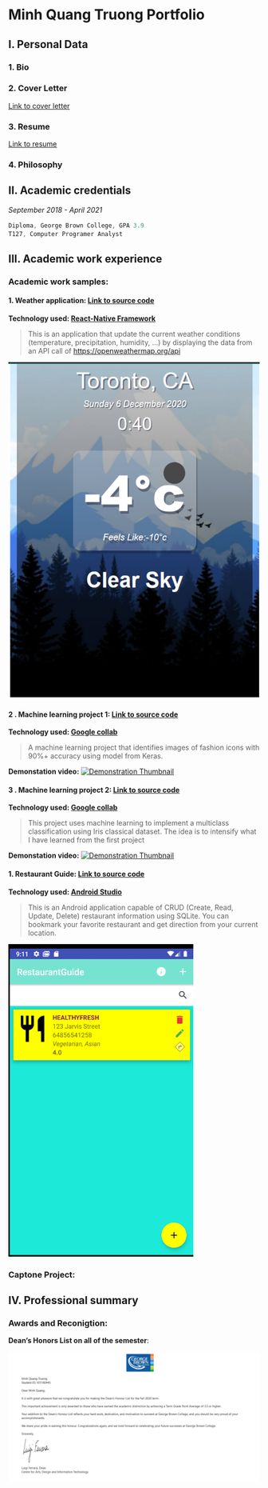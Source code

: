# Minh Quang Truong Portfolio

## I. Personal Data


### 1. Bio

### 2. Cover Letter
[Link to cover letter](https://drive.google.com/file/d/1gy76HUFjp9j5KBldNUAaEybaTmULM8PR/view?usp=sharing)
### 3. Resume
[Link to resume](https://drive.google.com/file/d/1c4OMeSB0WLcc-zvif1cS6mECc-cZL9ZM/view?usp=sharing)

### 4. Philosophy
## II. Academic credentials
*September 2018 - April 2021*

```javascript
Diploma, George Brown College, GPA 3.9
T127, Computer Programer Analyst
```

## III. Academic work experience
### Academic work samples:
#### 1. Weather application: [Link to source code](https://github.com/minhquangtruong/101160445_comp3123_a2)
**Technology used: [React-Native Framework](https://reactnative.dev/)**
>This is an application that update the current weather conditions (temperature, precipitation, humidity, …) by displaying the data from an API call of  https://openweathermap.org/api

<img src="screenshot/screenshot.PNG" 
alt="weather application"  />

#### 2 . Machine learning project 1: [Link to source code](https://colab.research.google.com/drive/1YZt6svHcogQsq6lW9OjaLStMCtclsvYA?usp=sharing)
**Technology used: [Google collab](https://colab.research.google.com)**

>A machine learning project that identifies images of fashion icons with 90%+ accuracy using model from Keras.

**Demonstation video:**
<a href="http://www.youtube.com/watch?feature=player_embedded&v=9shEro6sy_k
" target="_blank"><img src="http://img.youtube.com/vi/9shEro6sy_k/0.jpg" 
alt="Demonstration Thumbnail" width="500" height="375"/></a>

#### 3 . Machine learning project 2: [Link to source code](https://colab.research.google.com/drive/1PZlJcb1gijXOl22ZzfcVYm2KPYOa4jkf?usp=sharing)
**Technology used: [Google collab](https://colab.research.google.com)**

>This project uses machine learning to implement a multiclass classification using Iris classical dataset. The idea is to intensify what I have learned from the first project

**Demonstation video:**
<a href="http://www.youtube.com/watch?feature=player_embedded&v=eXkV_b-vmdo
" target="_blank"><img src="http://img.youtube.com/vi/eXkV_b-vmdo/0.jpg" 
alt="Demonstration Thumbnail" width="500" height="375"/></a>

#### 1. Restaurant Guide: [Link to source code](https://github.com/minhquangtruong/101160445_comp3123_a2)
**Technology used: [Android Studio](https://developer.android.com/studio)**
>This is an Android application capable of CRUD (Create, Read, Update, Delete) restaurant information using SQLite. You can bookmark your favorite restaurant and get direction from your current location.

<img src="screenshot/Capture.PNG" 
alt="restaurent application"  />

### Captone Project:


## IV. Professional summary
### Awards and Reconigtion:
**Dean’s Honors List on all of the semester**:

<img src="screenshot/dean.PNG" 
alt="restaurent application"  />